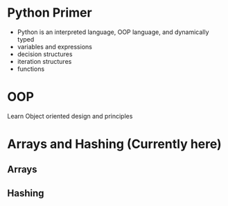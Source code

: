# Python Primer
 - Python is an interpreted language, OOP language, and dynamically typed
 - variables and expressions
 - decision structures
 - iteration structures
 - functions

# OOP
Learn Object oriented design and principles

# Arrays and Hashing (Currently here)
## Arrays

## Hashing
